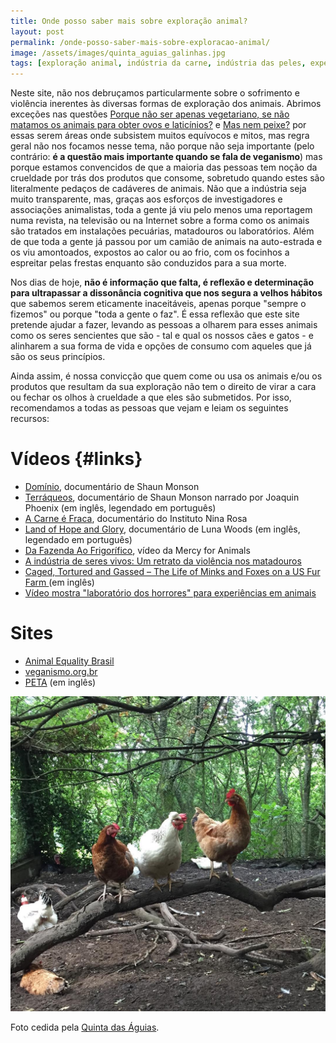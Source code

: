 ```yaml
---
title: Onde posso saber mais sobre exploração animal?
layout: post
permalink: /onde-posso-saber-mais-sobre-exploracao-animal/
image: /assets/images/quinta_aguias_galinhas.jpg
tags: [exploração animal, indústria da carne, indústria das peles, experimentação animal, crueldade, maus-tratos, libertação animal]
---
```



Neste site, não nos debruçamos particularmente sobre o sofrimento e violência inerentes às diversas formas de exploração dos animais. Abrimos exceções nas questões [Porque não ser apenas vegetariano, se não matamos os animais para obter ovos e laticínios?](/porque-nao-ser-apenas-vegetariano-se-nao-matamos-os-animais-para-obter-ovos-e-laticinios/) e [Mas nem peixe?](/mas-nem-peixe) por essas serem áreas onde subsistem muitos equívocos e mitos, mas regra geral não nos focamos nesse tema, não porque não seja importante (pelo contrário: **é a questão mais importante quando se fala de veganismo**) mas porque estamos convencidos de que a maioria das pessoas tem noção da crueldade por trás dos produtos que consome, sobretudo quando estes são literalmente pedaços de cadáveres de animais. Não que a indústria seja muito transparente, mas, graças aos esforços de investigadores e associações animalistas, toda a gente já viu pelo menos uma reportagem numa revista, na televisão ou na Internet sobre a forma como os animais são tratados em instalações pecuárias, matadouros ou laboratórios. Além de que toda a gente já passou por um camião de animais na auto-estrada e os viu amontoados, expostos ao calor ou ao frio, com os focinhos a espreitar pelas frestas enquanto são conduzidos para a sua morte.

Nos dias de hoje, **não é informação que falta, é reflexão e determinação para ultrapassar a dissonância cognitiva que nos segura a velhos hábitos** que sabemos serem eticamente inaceitáveis, apenas porque "sempre o fizemos" ou porque "toda a gente o faz". É essa reflexão que este site pretende ajudar a fazer, levando as pessoas a olharem para esses animais como os seres sencientes que são - tal e qual os nossos cães e gatos - e alinharem a sua forma de vida e opções de consumo com aqueles que já são os seus princípios.

Ainda assim, é nossa convicção que quem come ou usa os animais e/ou os produtos que resultam da sua exploração não tem o direito de virar a cara ou fechar os olhos à crueldade a que eles são submetidos. Por isso, recomendamos a todas as pessoas que vejam e leiam os seguintes recursos:

# Vídeos {#links}

* [Domínio](https://www.youtube.com/watch?v=TxRlPC9VNGk&cc_load_policy=1&cc_lang_pref=pt), documentário de Shaun Monson
* [Terráqueos](https://www.youtube.com/watch?v=_GGBFv0zw18&cc_load_policy=1&cc_lang_pref=pt), documentário de Shaun Monson narrado por Joaquin Phoenix (em inglês, legendado em português)
* [A Carne é Fraca](https://www.youtube.com/watch?v=rrFsGTw5bCw&cc_load_policy=1&cc_lang_pref=pt), documentário do Instituto Nina Rosa
* [Land of Hope and Glory](https://www.youtube.com/watch?v=dvtVkNofcq8&cc_load_policy=1&cc_lang_pref=pt), documentário de Luna Woods (em inglês, legendado em português)
* [Da Fazenda Ao Frigorífico](https://www.youtube.com/watch?v=u516i94mIaA&cc_load_policy=1&cc_lang_pref=pt), vídeo da Mercy for Animals
* [A indústria de seres vivos: Um retrato da violência nos matadouros](https://www.youtube.com/watch?v=_tlABBcnVFM&cc_load_policy=1&cc_lang_pref=pt)
* [Caged, Tortured and Gassed – The Life of Minks and Foxes on a US Fur Farm ](https://www.youtube.com/watch?v=QDwMeUNcimA&cc_lang_pref=pt) (em inglês)
* [Vídeo mostra "laboratório dos horrores" para experiências em animais](https://www.youtube.com/watch?v=0a-K22YiLmE&cc_load_policy=1&cc_lang_pref=pt)

# Sites

* [Animal Equality Brasil](https://animalequality.org.br/os-problemas/)
* [veganismo.org.br](https://veganismo.org.br/veganismo/)
* [PETA](https://www.peta.org/issues/) (em inglês)

![[Foto de galinhas num poleiro, na Quinta das Águias]](/assets/images/quinta_aguias_galinhas.jpg "Galinhas num poleiro, na Quinta das Águias")

<div class="img-caption">Foto cedida pela <a href="https://www.facebook.com/associacaoquintadasaguias/photos/1799808696778227">Quinta das Águias</a>.</div>

